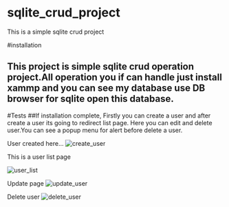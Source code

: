 # sqlite_crud_project
This is a simple sqlite crud project

#installation

## This project is simple sqlite crud operation project.All operation you if can handle just install xammp and you can see my database use DB browser for sqlite open this database.

#Tests
##If installation complete, Firstly you can create a user and after create a user its going to redirect list page. Here you can edit and delete user.You can see a popup menu for alert before delete a user.


User created here...
![create_user](https://cloud.githubusercontent.com/assets/19804482/25563011/a822ff10-2db4-11e7-95ee-cd3b869004cf.PNG)


This is a user list page

![user_list](https://cloud.githubusercontent.com/assets/19804482/25562988/3f80b38a-2db4-11e7-87fe-c97b2d056dc4.PNG)


Update page
![update_user](https://cloud.githubusercontent.com/assets/19804482/25563039/fd81caae-2db4-11e7-9df0-be26a8b6fcd4.PNG)


Delete user 
![delete_user](https://cloud.githubusercontent.com/assets/19804482/25563053/35a5b094-2db5-11e7-9678-9967ae4d90da.PNG)
